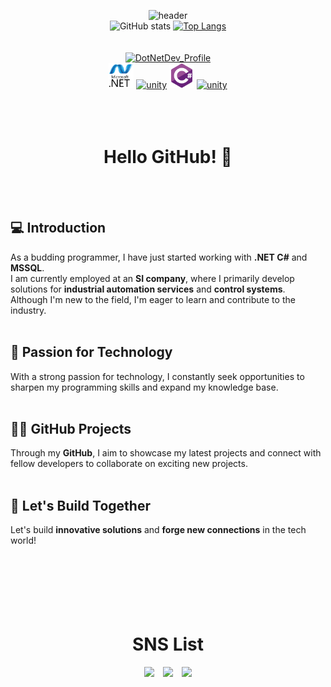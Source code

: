 <div align=center>

![header](https://capsule-render.vercel.app/api?type=waving&color=timeGradient&theme=merko&height=220&section=header&text=Welcome!&desc=This&nbsp;is&nbsp;jiraiman's&nbsp;Git&nbspProfile&fontSize=85&animation=fadeIn&fontAlignY=35&descAlignY=54&descAlign=61)
<br>
![GitHub stats](https://github-readme-stats.vercel.app/api?username=Leeinpyo&show_icons=true&theme=merko&hide_title=true)
[![Top Langs](https://github-readme-stats.vercel.app/api/top-langs/?username=Leeinpyo&layout=compact&theme=merko&hide=tex)](https://github.com/anuraghazra/github-readme-stats)
<br>
<br>
<br>
[![DotNetDev_Profile](https://profile.dotnetdev-badge.kr/api/v1/badge/medium?id=Lee_0412&theme=Dotnet)](https://forum.dotnetdev.kr/u/lee_0412/summary)
<br>
<a href="https://dotnet.microsoft.com/" target="_blank" rel="noreferrer"><img src="https://raw.githubusercontent.com/devicons/devicon/master/icons/dot-net/dot-net-original-wordmark.svg" alt="dotnet" width="40" height="40"/></a>
<a href="https://www.php.net/" target="_blank" rel="noreferrer"> <img src="https://cdn.jsdelivr.net/gh/devicons/devicon/icons/php/php-original.svg" alt="unity" width="40" height="40"/></a>
<a href="https://www.w3schools.com/cs/" target="_blank" rel="noreferrer"><img src="https://raw.githubusercontent.com/devicons/devicon/master/icons/csharp/csharp-original.svg" alt="csharp" width="40" height="40"/></a>
<a href="https://unity.com/" target="_blank" rel="noreferrer"> <img src="https://cdn.jsdelivr.net/gh/devicons/devicon/icons/unity/unity-original.svg" alt="unity" width="40" height="40"/></a>
<br>
<br>
<br>
<br>
# Hello GitHub! 👋
 
</div>
<br>
<br>
 
## 💻 Introduction

As a budding programmer, I have just started working with <strong>.NET C#</strong> and <strong>MSSQL</strong>. 
<br>I am currently employed at an <strong>SI company</strong>, where I primarily develop solutions for <strong>industrial automation services</strong> and <strong>control systems</strong>. 
<br>Although I'm new to the field, I'm eager to learn and contribute to the industry.
<br>
<br>
 
## 🚀 Passion for Technology
 
With a strong passion for technology, I constantly seek opportunities to sharpen my programming skills and expand my knowledge base.
<br>
<br>
 
## 👨‍💻 GitHub Projects
 
Through my <strong>GitHub</strong>, I aim to showcase my latest projects and connect with fellow developers to collaborate on exciting new projects.
<br>
<br>
 
## 🤝 Let's Build Together
 
Let's build <strong>innovative solutions</strong> and <strong>forge new connections</strong> in the tech world!
<br>
<br>
<br>
<br>
<br>
<br>
<br>
<div align=center>
 
# SNS List
 
<a href="https://open.kakao.com/o/s4arGX5e" target="_blank"><img src="https://img.shields.io/badge/KakaoTalk-FFCD00?style=flat-square&logo=KakaoTalk&logoColor=white"/></a>　<a href="https://www.facebook.com/INn0CenTBluE/" target="_blank"><img src="https://img.shields.io/badge/Facebook-1877F2?style=flat-square&logo=Facebook&logoColor=white"/></a>　<a href="https://www.jiraiman.com/" target="_blank"><img src="https://img.shields.io/badge/Blogger-FF5722?style=flat-square&logo=Blogger&logoColor=white"/></a>
<br>
<br>
<br>
<br>
<br>
 </div>
